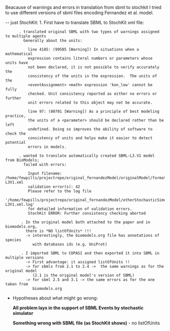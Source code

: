 Beacause of warnings and errors in translation from sbml to stochkit
I tried to use different versions of sbml files encoding Fernandez et al. model.

-- just StochKit:
          1. First have to translate SBML to StochKit xml file:

          . translated original SBML with two types of warnings assigned to multiple agents
            Generally about the units:

              line 4185: (99505 [Warning]) In situations when a mathematical
              expression contains literal numbers or parameters whose units have
              not been declared, it is not possible to verify accurately the
              consistency of the units in the expression.  The units of the
              <eventAssignment> <math> expression 'kon_low' cannot be fully
              checked. Unit consistency reported as either no errors or further
              unit errors related to this object may not be accurate.

              line 97: (80701 [Warning]) As a principle of best modeling practice,
              the units of a <parameter> should be declared rather than be left
              undefined. Doing so improves the ability of software to check the
              consistency of units and helps make it easier to detect potential
              errors in models.

          . wanted to translate automatically created SBML-L3.V1 model from BioModels;
            failed with errors:

              Input filename: /home/fewpills/projectrepo/original_fernandezModel/originalModel/formats_from_biomodels/BIOMD0000000153_SBML-L3V1.xml
              validation error(s): 42
              Please refer to the log file
              '/home/fewpills/projectrepo/original_fernandezModel/otherStochasticSimulators/withstochKit/stochKit_translated_models/stochKit_from_sbml-L3V1.xml.log'
              for detailed information of validation errors.
              StochKit ERROR: Further consistency checking aborted

           . In the original model both attached to the paper and in biomodels.org,
             there is *NO listOfUnits* !!!
             -> interestingly, the biomodels.org file has annotations of species
                with databases ids (e.g. UniProt)

           . I imported SBML to COPASI and then exported it into SBML in multiple versions
             -> First advantage: it assigned listOfUnits !!
             -> for sbmls from 2.1 to 2.4 ->  the same warnings as for the original model
                (2.1 is the original model's version of SBML)
             -> for sbml 2.5 and 3.1 -> the same errors as for the one taken from
                biomodels.org



- Hypotheses about what might go wrong:

    **All problem lays in the support of SBML Events by stochastic simulator**

    **Something wrong with SBML file (as StochKit shows)**
        - no listOfUnits
